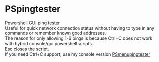 # PSpingtester
Powershell GUI ping tester<br />
Useful for quick network connection status without having to type in any commands or remember known good addresses.<br />
The reason for only allowing 1-6 pings is because Ctrl+C does not work with hybrid console/gui powershell scripts.<br />
Esc closes the script.<br />
If you need Ctrl+C support, use my console version [PSmenupingtester](https://github.com/aigles1/PSmenupingtester)
